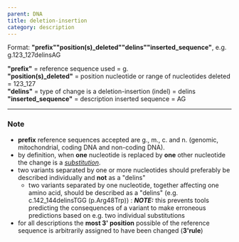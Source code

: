 ```yaml
---
parent: DNA
title: deletion-insertion
category: description
---
```


Format:   **"prefix""position(s)\_deleted""delins""inserted_sequence"**,  e.g. g.123\_127delinsAG

**"prefix"**  =  reference sequence used  =  g.<br>
**"position(s)\_deleted"**  =  position nucleotide or range of nucleotides deleted  =  123\_127<br>
**"delins"**  =  type of change is a deletion-insertion (indel)  =  delins<br>
**"inserted\_sequence"**  =  description inserted sequence  =  AG<br>

---

### Note

*	**prefix** reference sequences accepted are g., m., c. and n. (genomic, mitochondrial, coding DNA and non-coding DNA).
*	by definition, when **one** nucleotide is replaced by **one** other nucleotide the change is a [_substitution_](/recommendations/DNA/variant/substitution/).
*	two variants separated by one or more nucleotides should preferably be described individually and **not** as a "delins"
	*	two variants separated by one nucleotide, together affecting one amino acid, should be described as a "delins" (e.g. c.142_144delinsTGG (p.Arg48Trp))
	:	**_NOTE:_**	this prevents tools predicting the consequences of a variant to make erroneous predictions based on e.g. two individual substitutions
*	for all descriptions the **most 3' position** possible of the reference sequence is arbitrarily assigned to have been changed (**3'rule**)
